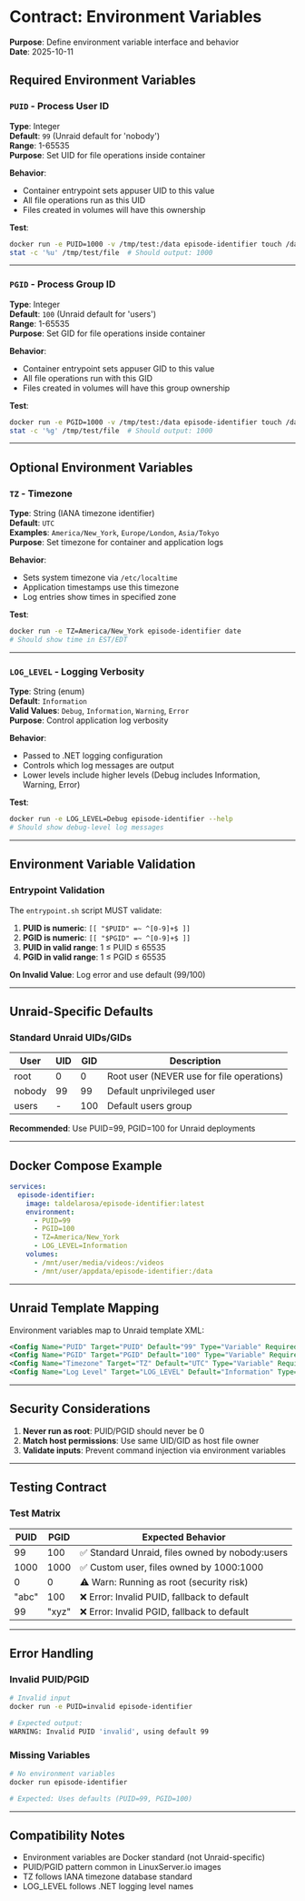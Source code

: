 # Contract: Environment Variables

**Purpose**: Define environment variable interface and behavior  
**Date**: 2025-10-11

## Required Environment Variables

### `PUID` - Process User ID

**Type**: Integer  
**Default**: `99` (Unraid default for 'nobody')  
**Range**: 1-65535  
**Purpose**: Set UID for file operations inside container

**Behavior**:
- Container entrypoint sets appuser UID to this value
- All file operations run as this UID
- Files created in volumes will have this ownership

**Test**:
```bash
docker run -e PUID=1000 -v /tmp/test:/data episode-identifier touch /data/file
stat -c '%u' /tmp/test/file  # Should output: 1000
```

---

### `PGID` - Process Group ID

**Type**: Integer  
**Default**: `100` (Unraid default for 'users')  
**Range**: 1-65535  
**Purpose**: Set GID for file operations inside container

**Behavior**:
- Container entrypoint sets appuser GID to this value
- All file operations run with this GID
- Files created in volumes will have this group ownership

**Test**:
```bash
docker run -e PGID=1000 -v /tmp/test:/data episode-identifier touch /data/file
stat -c '%g' /tmp/test/file  # Should output: 1000
```

---

## Optional Environment Variables

### `TZ` - Timezone

**Type**: String (IANA timezone identifier)  
**Default**: `UTC`  
**Examples**: `America/New_York`, `Europe/London`, `Asia/Tokyo`  
**Purpose**: Set timezone for container and application logs

**Behavior**:
- Sets system timezone via `/etc/localtime`
- Application timestamps use this timezone
- Log entries show times in specified zone

**Test**:
```bash
docker run -e TZ=America/New_York episode-identifier date
# Should show time in EST/EDT
```

---

### `LOG_LEVEL` - Logging Verbosity

**Type**: String (enum)  
**Default**: `Information`  
**Valid Values**: `Debug`, `Information`, `Warning`, `Error`  
**Purpose**: Control application log verbosity

**Behavior**:
- Passed to .NET logging configuration
- Controls which log messages are output
- Lower levels include higher levels (Debug includes Information, Warning, Error)

**Test**:
```bash
docker run -e LOG_LEVEL=Debug episode-identifier --help
# Should show debug-level log messages
```

---

## Environment Variable Validation

### Entrypoint Validation

The `entrypoint.sh` script MUST validate:

1. **PUID is numeric**: `[[ "$PUID" =~ ^[0-9]+$ ]]`
2. **PGID is numeric**: `[[ "$PGID" =~ ^[0-9]+$ ]]`
3. **PUID in valid range**: 1 ≤ PUID ≤ 65535
4. **PGID in valid range**: 1 ≤ PGID ≤ 65535

**On Invalid Value**: Log error and use default (99/100)

---

## Unraid-Specific Defaults

### Standard Unraid UIDs/GIDs

| User | UID | GID | Description |
|------|-----|-----|-------------|
| root | 0 | 0 | Root user (NEVER use for file operations) |
| nobody | 99 | 99 | Default unprivileged user |
| users | - | 100 | Default users group |

**Recommended**: Use PUID=99, PGID=100 for Unraid deployments

---

## Docker Compose Example

```yaml
services:
  episode-identifier:
    image: taldelarosa/episode-identifier:latest
    environment:
      - PUID=99
      - PGID=100
      - TZ=America/New_York
      - LOG_LEVEL=Information
    volumes:
      - /mnt/user/media/videos:/videos
      - /mnt/user/appdata/episode-identifier:/data
```

---

## Unraid Template Mapping

Environment variables map to Unraid template XML:

```xml
<Config Name="PUID" Target="PUID" Default="99" Type="Variable" Required="true" />
<Config Name="PGID" Target="PGID" Default="100" Type="Variable" Required="true" />
<Config Name="Timezone" Target="TZ" Default="UTC" Type="Variable" Required="false" />
<Config Name="Log Level" Target="LOG_LEVEL" Default="Information" Type="Variable" Required="false" />
```

---

## Security Considerations

1. **Never run as root**: PUID/PGID should never be 0
2. **Match host permissions**: Use same UID/GID as host file owner
3. **Validate inputs**: Prevent command injection via environment variables

---

## Testing Contract

### Test Matrix

| PUID | PGID | Expected Behavior |
|------|------|-------------------|
| 99 | 100 | ✅ Standard Unraid, files owned by nobody:users |
| 1000 | 1000 | ✅ Custom user, files owned by 1000:1000 |
| 0 | 0 | ⚠️ Warn: Running as root (security risk) |
| "abc" | 100 | ❌ Error: Invalid PUID, fallback to default |
| 99 | "xyz" | ❌ Error: Invalid PGID, fallback to default |

---

## Error Handling

### Invalid PUID/PGID

```bash
# Invalid input
docker run -e PUID=invalid episode-identifier

# Expected output:
WARNING: Invalid PUID 'invalid', using default 99
```

### Missing Variables

```bash
# No environment variables
docker run episode-identifier

# Expected: Uses defaults (PUID=99, PGID=100)
```

---

## Compatibility Notes

- Environment variables are Docker standard (not Unraid-specific)
- PUID/PGID pattern common in LinuxServer.io images
- TZ follows IANA timezone database standard
- LOG_LEVEL follows .NET logging level names

